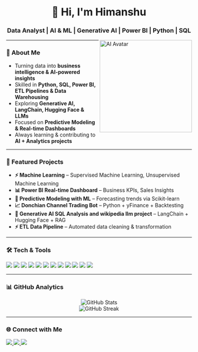 <h1 align="center">👋 Hi, I'm Himanshu</h1>
<h3 align="center">Data Analyst | AI & ML | Generative AI | Power BI | Python | SQL</h3>

<img align="right" alt="AI Avatar" width="250" src="https://avatars.githubusercontent.com/u/9919?s=280&v=4"/>

---

### 🚀 About Me  
- Turning data into **business intelligence & AI-powered insights**  
- Skilled in **Python, SQL, Power BI, ETL Pipelines & Data Warehousing**  
- Exploring **Generative AI, LangChain, Hugging Face & LLMs**  
- Focused on **Predictive Modeling & Real-time Dashboards**  
- Always learning & contributing to **AI + Analytics projects**  

---

### 📌 Featured Projects
- **⚡ Machine Learning** – Supervised Machine Learning, Unsupervised Machine Learning
- **📊 Power BI Real-time Dashboard** – Business KPIs, Sales Insights  
- **🤖 Predictive Modeling with ML** – Forecasting trends via Scikit-learn  
- **📈 Donchian Channel Trading Bot** – Python + yFinance + Backtesting  
- **🍎 Generative AI SQL Analysis and wikipedia llm project** – LangChain + Hugging Face + RAG  
- **⚡ ETL Data Pipeline** – Automated data cleaning & transformation  

---

### 🛠️ Tech & Tools  
<p>
  <img src="https://img.shields.io/badge/Python-3776AB?style=for-the-badge&logo=python&logoColor=white"/>
  <img src="https://img.shields.io/badge/SQL-025E8C?style=for-the-badge&logo=postgresql&logoColor=white"/>
  <img src="https://img.shields.io/badge/Power%20BI-F2C811?style=for-the-badge&logo=power-bi&logoColor=black"/>
  <img src="https://img.shields.io/badge/Git-F05032?style=for-the-badge&logo=git&logoColor=white"/>
  <img src="https://img.shields.io/badge/GitHub-181717?style=for-the-badge&logo=github&logoColor=white"/>
  <img src="https://img.shields.io/badge/HuggingFace-FFAE1A?style=for-the-badge&logo=huggingface&logoColor=black"/>
  <img src="https://img.shields.io/badge/LangChain-2E77BC?style=for-the-badge&logo=chainlink&logoColor=white"/>
  <img src="https://img.shields.io/badge/Generative%20AI-1D9BF0?style=for-the-badge&logo=openai&logoColor=white"/>
   <img src="[https://img.shields.io/badge/Generative%20AI-1D9BF0?style=for-the-badge&logo=openai&logoColor=white"](https://www.google.com/imgres?
<img src="https://img.shields.io/badge/Machine%20Learning-102230?style=for-the-badge&logoColor=white"/>
<img src="https://img.shields.io/badge/Scikit--Learn-F7931E?style=for-the-badge&logo=scikitlearn&logoColor=white"/>
<img src="https://img.shields.io/badge/TensorFlow-FF6F00?style=for-the-badge&logo=tensorflow&logoColor=white"/>
<img src="https://img.shields.io/badge/PyTorch-EE4C2C?style=for-the-badge&logo=pytorch&logoColor=white"/>

---

### 📊 GitHub Analytics  
<p align="center">
  <img src="https://github-readme-stats.vercel.app/api?username=YourGitHubUsername&show_icons=true&theme=tokyonight" alt="GitHub Stats"/>
  <br/>
  <img src="https://github-readme-streak-stats.herokuapp.com/?user=YourGitHubUsername&theme=tokyonight" alt="GitHub Streak"/>
</p>

---

### 🌐 Connect with Me  
<p>
  <a href="https://www.linkedin.com/in/himanshu-sirohi-02a941367/" target="_blank">
    <img src="https://img.shields.io/badge/LinkedIn-0A66C2?style=for-the-badge&logo=linkedin&logoColor=white"/>
  </a>
  <a href="mailto:your.himanshusirohi41@gmail.com">
    <img src="https://img.shields.io/badge/Email-D14836?style=for-the-badge&logo=gmail&logoColor=white"/>
  </a>
  <a href="https://github.com/SIROHI42">
    <img src="https://img.shields.io/badge/GitHub-181717?style=for-the-badge&logo=github&logoColor=white"/>
  </a>
</p>
